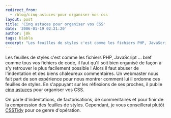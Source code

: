 ```yaml
---
redirect_from:
  - /blog/cinq-astuces-pour-organiser-vos-css
layout: post
title: 'Cinq astuces pour organiser vos CSS'
date: '2006-01-19 02:21:20'
author: j0k
tags: blabla
excerpt: "Les feuilles de styles c'est comme les fichiers PHP, JavaScript ... bref comme tous vos fichiers de code, il faut qu'il soit bien organisé de façon à s'y retrouver le plus facilement possible !     \nAlors il faut abuser de l'indentation et des biens chaleureux commentaires. Un webmaster nous fait part de son expérience pour nous montrer comment lui il ordonne ces      …"
---
```


Les feuilles de styles c'est comme les fichiers PHP, JavaScript ... bref comme tous vos fichiers de code, il faut qu'il soit bien organisé de façon à s'y retrouver le plus facilement possible !
Alors il faut abuser de l'indentation et des biens chaleureux commentaires. Un webmaster nous fait part de son expérience pour nous montrer comment lui il ordonne ces feuilles de styles. En s'appuyant sur les réflexions de ses proches, il publie [cinq astuces](http://erraticwisdom.com/2006/01/18/5-tips-for-organizing-your-css) pour organiser vos CSS.

On parle d'indentations, de factorisations, de commentaires et pour finir de la compression des feuilles de styles. Cependant, je vous conseillerai plutôt [CSSTidy](http://www.j0k3r.net/chtit-truc-csstidy-pour-nettoyer-vos-feuilles-de-styles-33.html) pour ce genre d'opération.
